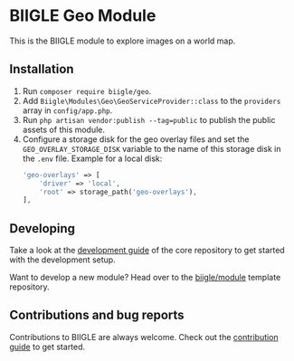 # BIIGLE Geo Module

This is the BIIGLE module to explore images on a world map.

## Installation

1. Run `composer require biigle/geo`.
2. Add `Biigle\Modules\Geo\GeoServiceProvider::class` to the `providers` array in `config/app.php`.
3. Run `php artisan vendor:publish --tag=public` to publish the public assets of this module.
4. Configure a storage disk for the geo overlay files and set the `GEO_OVERLAY_STORAGE_DISK` variable to the name of this storage disk in the `.env` file. Example for a local disk:
    ```php
    'geo-overlays' => [
        'driver' => 'local',
        'root' => storage_path('geo-overlays'),
    ],
    ```

## Developing

Take a look at the [development guide](https://github.com/biigle/core/blob/master/DEVELOPING.md) of the core repository to get started with the development setup.

Want to develop a new module? Head over to the [biigle/module](https://github.com/biigle/module) template repository.

## Contributions and bug reports

Contributions to BIIGLE are always welcome. Check out the [contribution guide](https://github.com/biigle/core/blob/master/CONTRIBUTING.md) to get started.
